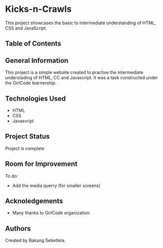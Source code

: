 # Kicks-n-Crawls
This project showcases the basic to intermediate understanding of HTML, CSS and JavaScript.

## Table of Contents

## General Information
This project is a simple website created to practise the intermediate understading of HTML, CC and Javascript. It was a task constructed under the GirlCode learnership.

## Technologies Used
- HTML
- CSS
- Javasvript

## Project Status
Project is complete

## Room for Improvement
To do:
- Add the media querry (for smaller screens)

## Acknoledgements
- Many thanks to GirlCode organization.

## Authors
Created by Bakang Sebetlela.